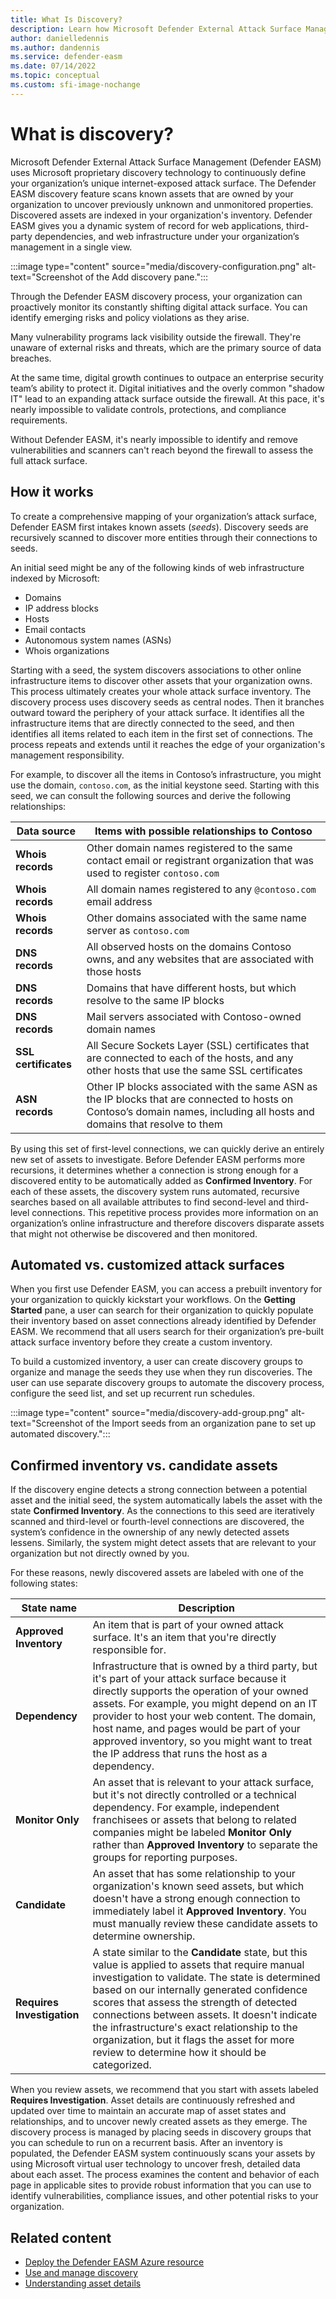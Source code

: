 ```yaml
---
title: What Is Discovery?
description: Learn how Microsoft Defender External Attack Surface Management (Defender EASM) uses proprietary discovery technology to continuously define your organization’s unique internet-exposed attack surface. 
author: danielledennis
ms.author: dandennis
ms.service: defender-easm
ms.date: 07/14/2022
ms.topic: conceptual
ms.custom: sfi-image-nochange
---
```


# What is discovery?

Microsoft Defender External Attack Surface Management (Defender EASM) uses Microsoft proprietary discovery technology to continuously define your organization’s unique internet-exposed attack surface. The Defender EASM discovery feature scans known assets that are owned by your organization to uncover previously unknown and unmonitored properties. Discovered assets are indexed in your organization's inventory. Defender EASM gives you a dynamic system of record for web applications, third-party dependencies, and web infrastructure under your organization’s management in a single view.

:::image type="content" source="media/discovery-configuration.png" alt-text="Screenshot of the Add discovery pane.":::

Through the Defender EASM discovery process, your organization can proactively monitor its constantly shifting digital attack surface. You can identify emerging risks and policy violations as they arise.

Many vulnerability programs lack visibility outside the firewall. They're unaware of external risks and threats, which are the primary source of data breaches.

At the same time, digital growth continues to outpace an enterprise security team’s ability to protect it. Digital initiatives and the overly common "shadow IT" lead to an expanding attack surface outside the firewall. At this pace, it's nearly impossible to validate controls, protections, and compliance requirements.

Without Defender EASM, it's nearly impossible to identify and remove vulnerabilities and scanners can't reach beyond the firewall to assess the full attack surface.

## How it works

To create a comprehensive mapping of your organization’s attack surface, Defender EASM first intakes known assets (*seeds*). Discovery seeds are recursively scanned to discover more entities through their connections to seeds.

An initial seed might be any of the following kinds of web infrastructure indexed by Microsoft:

- Domains
- IP address blocks
- Hosts
- Email contacts
- Autonomous system names (ASNs)
- Whois organizations

Starting with a seed, the system discovers associations to other online infrastructure items to discover other assets that your organization owns. This process ultimately creates your whole attack surface inventory. The discovery process uses discovery seeds as central nodes. Then it branches outward toward the periphery of your attack surface. It identifies all the infrastructure items that are directly connected to the seed, and then identifies all items related to each item in the first set of connections. The process repeats and extends until it reaches the edge of your organization's management responsibility.

For example, to discover all the items in Contoso’s infrastructure, you might use the domain, `contoso.com`, as the initial keystone seed. Starting with this seed, we can consult the following sources and derive the following relationships:

| Data source | Items with possible relationships to Contoso |
|--|--|
| **Whois records** | Other domain names registered to the same contact email or registrant organization that was used to register `contoso.com` |
| **Whois records** | All domain names registered to any `@contoso.com` email address |
| **Whois records** | Other domains associated with the same name server as `contoso.com` |
| **DNS records** | All observed hosts on the domains Contoso owns, and any websites that are associated with those hosts |
| **DNS records** | Domains that have different hosts, but which resolve to the same IP blocks |
| **DNS records** | Mail servers associated with Contoso-owned domain names |
| **SSL certificates** | All Secure Sockets Layer (SSL) certificates that are connected to each of the hosts, and any other hosts that use the same SSL certificates |
| **ASN records** | Other IP blocks associated with the same ASN as the IP blocks that are connected to hosts on Contoso’s domain names, including all hosts and domains that resolve to them |

By using this set of first-level connections, we can quickly derive an entirely new set of assets to investigate. Before Defender EASM performs more recursions, it determines whether a connection is strong enough for a discovered entity to be automatically added as **Confirmed Inventory**. For each of these assets, the discovery system runs automated, recursive searches based on all available attributes to find second-level and third-level connections. This repetitive process provides more information on an organization’s online infrastructure and therefore discovers disparate assets that might not otherwise be discovered and then monitored.

## Automated vs. customized attack surfaces

When you first use Defender EASM, you can access a prebuilt inventory for your organization to quickly kickstart your workflows. On the **Getting Started** pane, a user can search for their organization to quickly populate their inventory based on asset connections already identified by Defender EASM. We recommend that all users search for their organization’s pre-built attack surface inventory before they create a custom inventory.

To build a customized inventory, a user can create discovery groups to organize and manage the seeds they use when they run discoveries. The user can use separate discovery groups to automate the discovery process, configure the seed list, and set up recurrent run schedules.

:::image type="content" source="media/discovery-add-group.png" alt-text="Screenshot of the Import seeds from an organization pane to set up automated discovery.":::

## Confirmed inventory vs. candidate assets

If the discovery engine detects a strong connection between a potential asset and the initial seed, the system automatically labels the asset with the state **Confirmed Inventory**. As the connections to this seed are iteratively scanned and third-level or fourth-level connections are discovered, the system’s confidence in the ownership of any newly detected assets lessens. Similarly, the system might detect assets that are relevant to your organization but not directly owned by you.

For these reasons, newly discovered assets are labeled with one of the following states:

| State name | Description |
|--|--|
| **Approved Inventory** | An item that is part of your owned attack surface. It's an item that you're directly responsible for. |
| **Dependency** | Infrastructure that is owned by a third party, but it's part of your attack surface because it directly supports the operation of your owned assets. For example, you might depend on an IT provider to host your web content. The domain, host name, and pages would be part of your approved inventory, so you might want to treat the IP address that runs the host as a dependency. |
| **Monitor Only** | An asset that is relevant to your attack surface, but it's not directly controlled or a technical dependency. For example, independent franchisees or assets that belong to related companies might be labeled **Monitor Only** rather than **Approved Inventory** to separate the groups for reporting purposes. |
| **Candidate** | An asset that has some relationship to your organization's known seed assets, but which doesn't have a strong enough connection to immediately label it **Approved Inventory**. You must manually review these candidate assets to determine ownership. |
| **Requires Investigation** | A state similar to the **Candidate** state, but this value is applied to assets that require manual investigation to validate. The state is determined based on our internally generated confidence scores that assess the strength of detected connections between assets. It doesn't indicate the infrastructure's exact relationship to the organization, but it flags the asset for more review to determine how it should be categorized. |

When you review assets, we recommend that you start with assets labeled **Requires Investigation**. Asset details are continuously refreshed and updated over time to maintain an accurate map of asset states and relationships, and to uncover newly created assets as they emerge. The discovery process is managed by placing seeds in discovery groups that you can schedule to run on a recurrent basis. After an inventory is populated, the Defender EASM system continuously scans your assets by using Microsoft virtual user technology to uncover fresh, detailed data about each asset. The process examines the content and behavior of each page in applicable sites to provide robust information that you can use to identify vulnerabilities, compliance issues, and other potential risks to your organization.

## Related content

- [Deploy the Defender EASM Azure resource](deploying-the-defender-easm-azure-resource.md)
- [Use and manage discovery](using-and-managing-discovery.md)
- [Understanding asset details](understanding-asset-details.md)
